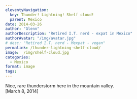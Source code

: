 ```yaml
---
eleventyNavigation:
  key: Thunder! Lightning! Shelf cloud!
  parent: Mexico
date: 2014-03-26
author: "Glenn"
authorDescription: "Retired I.T. nerd - expat in Mexico"
authorAvatar: "/img/avatar.jpg"
# desc: "Retired I.T. nerd - Mexpat - vegan"
permalink: /thunder-lightning-shelf-cloud/
image:  /img/shelf-cloud.jpg
categories:
  - Mexico
format: image
tags:
---
```

Nice, rare thunderstorm here in the mountain valley.  
[March 8, 2014]

<div class="g-post" data-href="https://plus.google.com/114258537874060607166/posts/hRk1JA9TUd4">
</div>
